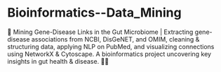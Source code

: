 # Bioinformatics--Data_Mining
🔬 Mining Gene-Disease Links in the Gut Microbiome | Extracting gene-disease associations from NCBI, DisGeNET, and OMIM, cleaning &amp; structuring data, applying NLP on PubMed, and visualizing connections using NetworkX &amp; Cytoscape. A bioinformatics project uncovering key insights in gut health &amp; disease. 🚀🧬
